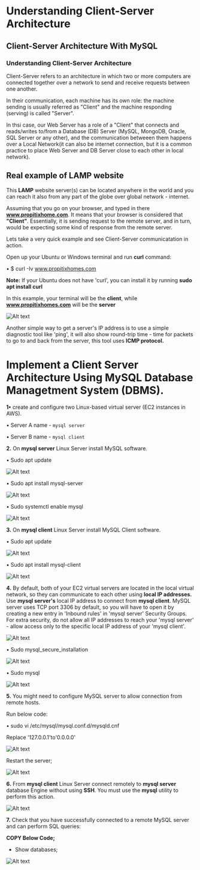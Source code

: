 # Understanding Client-Server Architecture

## Client-Server Architecture With MySQL

### Understanding Client-Server Architecture

Client-Server refers to an architecture in which two or more computers are connected together over a network to send and receive requests between one another.

In their communication, each machine has its own role: the machine sending is usually referred as "Client" and the machine responding (serving) is called "Server".

In thsi case, our Web Server has a role of a "Client" that connects and reads/writes to/from a Database (DB) Server (MySQL, MongoDB, Oracle, SQL Server or any other), and the communication betweeen them happens over a Local Network(it can also be internet connection, but it is a common practice to place Web Server and DB Server close to each other in local network).

## Real example of **LAMP** website

This **LAMP** website server(s) can be located anywhere in the world and you can reach it also from any part of the globe over global network - internet.

Assuming that you go on your browser, and typed in there **www.propitixhome.com**. It means that your browser is considered that **"Client"**. Essentially, it is sending request to the remote server, and in turn, would be expecting some kind of response from the remote server.

Lets take a very quick example and see Client-Server communicatation in action.

Open up your Ubuntu or Windows terminal and run **curl** command:

• $ curl -Iv www.propitixhomes.com

**Note:** If your Ubuntu does not have 'curl', you can install it by running **sudo apt install curl**

In this example, your terminal will be the **client**, while **www.propitixhomes.com** will be the **server**


![Alt text](<Images/Screenshot 2024-02-06 at 16.47.36.png>)

Another simple way to get a server's IP address is to use a simple diagnostic tool like 'ping', it will also show round-trip time - time for packets to go to and back from the server, this tool uses **ICMP protocol.**


# Implement a Client Server Architecture Using MySQL Database Managetment System (DBMS).

**1•** create and configure two Linux-based virtual server (EC2 instances in AWS).

• Server A name - `mysql server`

• Server B name - `mysql client`

**2.** On **mysql server** Linux Server install MySQL software.

• Sudo apt update


![Alt text](<Images/Screenshot 2024-02-15 at 02.25.19.png>)

• Sudo apt install mysql-server


![Alt text](<Images/Screenshot 2024-02-15 at 02.28.15.png>)

• Sudo systemctl enable mysql


![Alt text](<Images/Screenshot 2024-02-15 at 02.36.41.png>)

**3.** On **mysql client** Linux Server install MySQL Client software.

• Sudo apt update


![Alt text](<Images/Screenshot 2024-02-15 at 02.51.47.png>)

• Sudo apt install mysql-client


![Alt text](<Images/Screenshot 2024-02-15 at 02.55.01.png>)

**4.** By default, both of your EC2 virtual servers are located in the local virtual network, so they can communicate to each other using **local IP addresses.** Use **mysql server's** local IP address to connect from **mysql client**. MySQL server uses TCP port 3306 by default, so you will have to open it by creating a new entry in 'Inbound rules' in 'mysql server' Security Groups. For extra security, do not allow all IP addresses to reach your 'mysql server' - allow access only to the specific local IP address of your 'mysql client'.


![Alt text](<Images/Screenshot 2024-02-15 at 03.24.16.png>)

• Sudo mysql_secure_installation


![Alt text](<Images/Screenshot 2024-02-15 at 03.51.32.png>)

• Sudo mysql


![Alt text](<Images/Screenshot 2024-02-15 at 04.08.20.png>)

**5.** You might need to configure MySQL server to allow connection from remote hosts.

Run below code:

• sudo vi /etc/mysql/mysql.conf.d/mysqld.cnf 

Replace '127.0.0.1'to'0.0.0.0'


![Alt text](<Images/Screenshot 2024-02-15 at 04.25.52.png>)

Restart the server;


![Alt text](<Images/Screenshot 2024-02-20 at 03.02.39.png>)

**6.** From **mysql client** Linux Server connect remotely to **mysql server** database Engine without using **SSH**. You must use the **mysql** utility to perform this action.


![Alt text](<Images/Screenshot 2024-02-22 at 01.29.52.png>)

**7.** Check that you have successfully connected to a remote MySQL server and can perform SQL queries:

**COPY Below Code;**

* Show databases;


![Alt text](<Images/Screenshot 2024-02-22 at 01.35.27.png>)